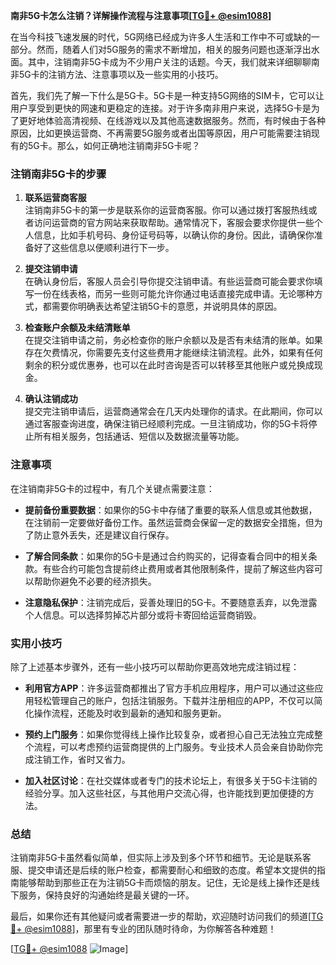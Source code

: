 **南非5G卡怎么注销？详解操作流程与注意事项[[TG💪+ @esim1088](https://t.me/s/esim1088)]**

在当今科技飞速发展的时代，5G网络已经成为许多人生活和工作中不可或缺的一部分。然而，随着人们对5G服务的需求不断增加，相关的服务问题也逐渐浮出水面。其中，注销南非5G卡成为不少用户关注的话题。今天，我们就来详细聊聊南非5G卡的注销方法、注意事项以及一些实用的小技巧。

首先，我们先了解一下什么是5G卡。5G卡是一种支持5G网络的SIM卡，它可以让用户享受到更快的网速和更稳定的连接。对于许多南非用户来说，选择5G卡是为了更好地体验高清视频、在线游戏以及其他高速数据服务。然而，有时候由于各种原因，比如更换运营商、不再需要5G服务或者出国等原因，用户可能需要注销现有的5G卡。那么，如何正确地注销南非5G卡呢？

### 注销南非5G卡的步骤

1. **联系运营商客服**  
   注销南非5G卡的第一步是联系你的运营商客服。你可以通过拨打客服热线或者访问运营商的官方网站来获取帮助。通常情况下，客服会要求你提供一些个人信息，比如手机号码、身份证号码等，以确认你的身份。因此，请确保你准备好了这些信息以便顺利进行下一步。

2. **提交注销申请**  
   在确认身份后，客服人员会引导你提交注销申请。有些运营商可能会要求你填写一份在线表格，而另一些则可能允许你通过电话直接完成申请。无论哪种方式，都需要你明确表达希望注销5G卡的意愿，并说明具体的原因。

3. **检查账户余额及未结清账单**  
   在提交注销申请之前，务必检查你的账户余额以及是否有未结清的账单。如果存在欠费情况，你需要先支付这些费用才能继续注销流程。此外，如果有任何剩余的积分或优惠券，也可以在此时咨询是否可以转移至其他账户或兑换成现金。

4. **确认注销成功**  
   提交完注销申请后，运营商通常会在几天内处理你的请求。在此期间，你可以通过客服查询进度，确保注销已经顺利完成。一旦注销成功，你的5G卡将停止所有相关服务，包括通话、短信以及数据流量等功能。

### 注意事项

在注销南非5G卡的过程中，有几个关键点需要注意：

- **提前备份重要数据**：如果你的5G卡中存储了重要的联系人信息或其他数据，在注销前一定要做好备份工作。虽然运营商会保留一定的数据安全措施，但为了防止意外丢失，还是建议自行保存。

- **了解合同条款**：如果你的5G卡是通过合约购买的，记得查看合同中的相关条款。有些合约可能包含提前终止费用或者其他限制条件，提前了解这些内容可以帮助你避免不必要的经济损失。

- **注意隐私保护**：注销完成后，妥善处理旧的5G卡。不要随意丢弃，以免泄露个人信息。可以选择剪掉芯片部分或将卡寄回给运营商销毁。

### 实用小技巧

除了上述基本步骤外，还有一些小技巧可以帮助你更高效地完成注销过程：

- **利用官方APP**：许多运营商都推出了官方手机应用程序，用户可以通过这些应用轻松管理自己的账户，包括注销服务。下载并注册相应的APP，不仅可以简化操作流程，还能及时收到最新的通知和服务更新。

- **预约上门服务**：如果你觉得线上操作比较复杂，或者担心自己无法独立完成整个流程，可以考虑预约运营商提供的上门服务。专业技术人员会亲自协助你完成注销工作，省时又省力。

- **加入社区讨论**：在社交媒体或者专门的技术论坛上，有很多关于5G卡注销的经验分享。加入这些社区，与其他用户交流心得，也许能找到更加便捷的方法。

### 总结

注销南非5G卡虽然看似简单，但实际上涉及到多个环节和细节。无论是联系客服、提交申请还是后续的账户检查，都需要耐心和细致的态度。希望本文提供的指南能够帮助到那些正在为注销5G卡而烦恼的朋友。记住，无论是线上操作还是线下服务，保持良好的沟通始终是最关键的一环。

最后，如果你还有其他疑问或者需要进一步的帮助，欢迎随时访问我们的频道[[TG💪+ @esim1088](https://t.me/s/esim1088)]，那里有专业的团队随时待命，为你解答各种难题！

[[TG💪+ @esim1088](https://t.me/s/esim1088) ![Image](https://i.postimg.cc/4NQfJmqS/Snipaste-2025-05-13-00-14-12.png)]